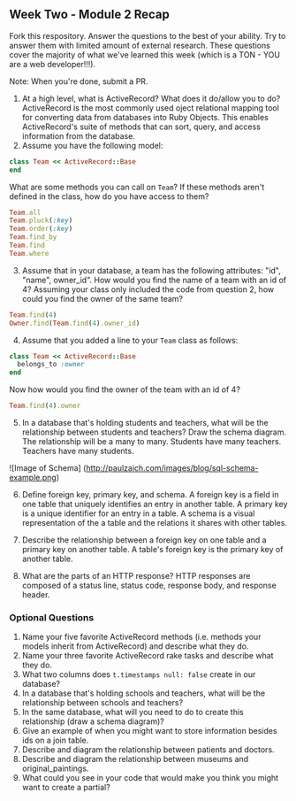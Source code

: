 ## Week Two - Module 2 Recap

Fork this respository. Answer the questions to the best of your ability. Try to answer them with limited amount of external research. These questions cover the majority of what we've learned this week (which is a TON - YOU are a web developer!!!). 

Note: When you're done, submit a PR.

1. At a high level, what is ActiveRecord? What does it do/allow you to do?
ActiveRecord is the most commonly used oject relational mapping tool for converting data from databases into Ruby Objects. This enables ActiveRecord's suite of methods that can sort, query, and access information from the database. 
2. Assume you have the following model:

```ruby
class Team << ActiveRecord::Base
end
```

What are some methods you can call on `Team`? If these methods aren't defined in the class, how do you have access to them?
```ruby
Team.all
Team.pluck(:key)
Team.order(:key)
Team.find_by
Team.find
Team.where
```

3. Assume that in your database, a team has the following attributes: "id", "name", owner_id". How would you find the name of a team with an id of 4? Assuming your class only included the code from question 2, how could you find the owner of the same team?
```ruby
Team.find(4)
Owner.find(Team.find(4).owner_id)
```


4. Assume that you added a line to your `Team` class as follows:

```ruby
class Team << ActiveRecord::Base
  belongs_to :owner
end
```

Now how would you find the owner of the team with an id of 4?
```ruby
Team.find(4).owner
```

5. In a database that's holding students and teachers, what will be the relationship between students and teachers? Draw the schema diagram. 
The relationship will be a many to many. Students have many teachers. Teachers have many students. 

![Image of Schema] (http://paulzaich.com/images/blog/sql-schema-example.png)

6. Define foreign key, primary key, and schema.
A foreign key is a field in one table that uniquely identifies an entry in another table. A primary key is a unique identifier for an entry in a table. A schema is a visual representation of the a table and the relations it shares with other tables.  

7. Describe the relationship between a foreign key on one table and a primary key on another table.
A table's foreign key is the primary key of another table. 

8. What are the parts of an HTTP response?
HTTP responses are composed of a status line, status code, response body, and response header. 

### Optional Questions

1. Name your five favorite ActiveRecord methods (i.e. methods your models inherit from ActiveRecord) and describe what they do.
2. Name your three favorite ActiveRecord rake tasks and describe what they do.
3. What two columns does `t.timestamps null: false` create in our database?
4. In a database that's holding schools and teachers, what will be the relationship between schools and teachers?
5. In the same database, what will you need to do to create this relationship (draw a schema diagram)?
6. Give an example of when you might want to store information besides ids on a join table.
7. Describe and diagram the relationship between patients and doctors.
8. Describe and diagram the relationship between museums and original_paintings.
9. What could you see in your code that would make you think you might want to create a partial?
